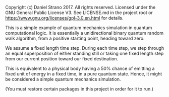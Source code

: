 Copyright (c) Daniel Strano 2017. All rights reserved.
Licensed under the GNU General Public License V3.
See LICENSE.md in the project root or https://www.gnu.org/licenses/gpl-3.0.en.html for details.

This is a simple example of quantum mechanics simulation in quantum computational logic. It is essentially a unidirectional binary quantum random walk algorithm, from a positive starting point, heading toward zero.

We assume a fixed length time step. During each time step, we step through an equal superposition of either standing still or taking one fixed length step from our current position toward our fixed destination.

This is equivalent to a physical body having a 50% chance of emitting a fixed unit of energy in a fixed time, in a pure quantum state. Hence, it might be considered a simple quantum mechanics simulation.

(You must restore certain packages in this project in order for it to run.)